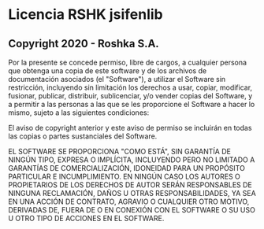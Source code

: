 # Licencia RSHK jsifenlib

##  Copyright 2020 - Roshka S.A.

Por la presente se concede permiso, libre de cargos, a cualquier persona que obtenga una copia de este software y de 
los archivos de documentación asociados (el "Software"), a utilizar el Software sin restricción, incluyendo sin 
limitación los derechos a usar, copiar, modificar, fusionar, publicar, distribuir, sublicenciar, y/o vender copias del 
Software, y a permitir a las personas a las que se les proporcione el Software a hacer lo mismo, sujeto a las siguientes
condiciones: 

El aviso de copyright anterior y este aviso de permiso se incluirán en todas las copias o partes sustanciales del
Software. 

EL SOFTWARE SE PROPORCIONA "COMO ESTÁ", SIN GARANTÍA DE NINGÚN TIPO, EXPRESA O IMPLÍCITA, INCLUYENDO PERO NO LIMITADO A
GARANTÍAS DE COMERCIALIZACIÓN, IDONEIDAD PARA UN PROPÓSITO PARTICULAR E INCUMPLIMIENTO. EN NINGÚN CASO LOS AUTORES O
PROPIETARIOS DE LOS DERECHOS DE AUTOR SERÁN RESPONSABLES DE NINGUNA RECLAMACIÓN, DAÑOS U OTRAS RESPONSABILIDADES, YA SEA
EN UNA ACCIÓN DE CONTRATO, AGRAVIO O CUALQUIER OTRO MOTIVO, DERIVADAS DE, FUERA DE O EN CONEXIÓN CON EL SOFTWARE O SU
USO U OTRO TIPO DE ACCIONES EN EL SOFTWARE.